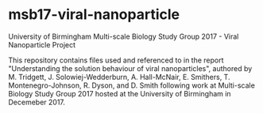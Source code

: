 # msb17-viral-nanoparticle
University of Birmingham Multi-scale Biology Study Group 2017 - Viral Nanoparticle Project

This repository contains files used and referenced to in the report "Understanding the solution behaviour of viral nanoparticles", authored by M. Tridgett, J. Solowiej-Wedderburn, A. Hall-McNair, E. Smithers, T. Montenegro-Johnson, R. Dyson, and D. Smith following work at Multi-scale Biology Study Group 2017 hosted at the University of Birmingham in Decemeber 2017.
